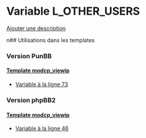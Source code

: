 # Variable L_OTHER_USERS
[Ajouter une description](https://fa-tvars.appspot.com/L_OTHER_USERS)

n## Utilisations dans les templates

### Version PunBB

#### [Template modcp_viewip](punbb/modcp_viewip.md)
* [Variable à la ligne 73](../punbb/modcp_viewip.tpl#L73)

### Version phpBB2

#### [Template modcp_viewip](subsilver/modcp_viewip.md)
* [Variable à la ligne 46](../subsilver/modcp_viewip.tpl#L46)